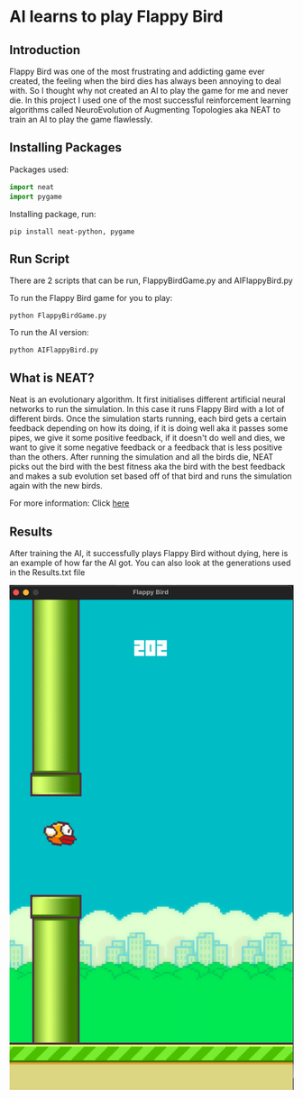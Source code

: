 AI learns to play Flappy Bird
========================================

Introduction
------------
Flappy Bird was one of the most frustrating and addicting game ever created, the feeling when the bird dies has always been annoying to deal with. So I thought 
why not created an AI to play the game for me and never die. In this project I used one of the most successful reinforcement learning algorithms called 
NeuroEvolution of Augmenting Topologies aka NEAT to train an AI to play the game flawlessly.

Installing Packages
-------------------
Packages used:

```python
import neat
import pygame
```

Installing package, run:

```terminal
pip install neat-python, pygame
```

Run Script
----------
There are 2 scripts that can be run, FlappyBirdGame.py and AIFlappyBird.py

To run the Flappy Bird game for you to play: 

```
python FlappyBirdGame.py
```

To run the AI version: 

```
python AIFlappyBird.py
```

What is NEAT?
-------------
Neat is an evolutionary algorithm. It first initialises different artificial neural networks to run the simulation. In this case it runs Flappy Bird with a lot of
different birds. Once the simulation starts running, each bird gets a certain feedback depending on how its doing, if it is doing well aka it passes some pipes,
we give it some positive feedback, if it doesn't do well and dies, we want to give it some negative feedback or a feedback that is less positive than the others. 
After running the simulation and all the birds die, NEAT picks out the bird with the best fitness aka the bird with the best feedback and makes a sub evolution 
set based off of that bird and runs the simulation again with the new birds. 

For more information: Click [here](https://neat-python.readthedocs.io/en/latest/neat_overview.html)

Results
-------
After training the AI, it successfully plays Flappy Bird without dying, here is an example of how far the AI got. You can also look at the generations used in the
Results.txt file

![](images/AI-result.png)


